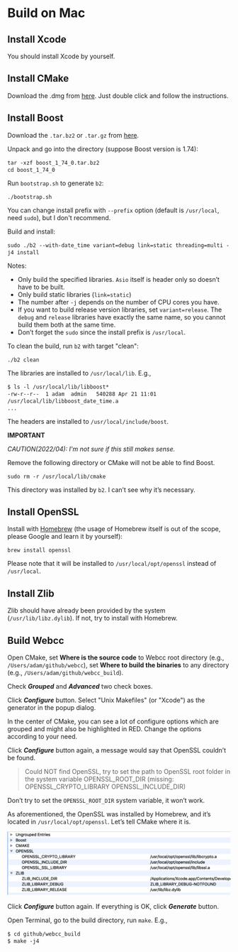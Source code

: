# Build on Mac

## Install Xcode

You should install Xcode by yourself.

## Install CMake

Download the .dmg from [here](https://cmake.org/download/). Just double click and follow the instructions.

## Install Boost

Download the `.tar.bz2` or `.tar.gz` from [here](https://www.boost.org/users/download/#live).

Unpack and go into the directory (suppose Boost version is 1.74):

```
tar -xzf boost_1_74_0.tar.bz2
cd boost_1_74_0
```

Run `bootstrap.sh` to generate `b2`:

```
./bootstrap.sh
```

You can change install prefix with `--prefix` option (default is `/usr/local`, need `sudo`), but I don't recommend.

Build and install:

```
sudo ./b2 --with-date_time variant=debug link=static threading=multi -j4 install
```

Notes:

- Only build the specified libraries. `Asio` itself is header only so doesn’t have to be built.
- Only build static libraries (`link=static`)
- The number after `-j` depends on the number of CPU cores you have.
- If you want to build release version libraries, set `variant=release`. The `debug` and `release` libraries have exactly the same name, so you cannot build them both at the same time.
- Don’t forget the `sudo` since the install prefix is `/usr/local`.

To clean the build, run `b2` with target "clean":

```
./b2 clean
```

The libraries are installed to `/usr/local/lib`. E.g.,

```
$ ls -l /usr/local/lib/libboost*
-rw-r--r--  1 adam  admin   540288 Apr 21 11:01 /usr/local/lib/libboost_date_time.a
...
```

The headers are installed to `/usr/local/include/boost`.

**IMPORTANT**

*CAUTION(2022/04): I'm not sure if this still makes sense.*

Remove the following directory or CMake will not be able to find Boost.

```
sudo rm -r /usr/local/lib/cmake
```

This directory was installed by `b2`. I can’t see why it’s necessary.

## Install OpenSSL

Install with [Homebrew](https://brew.sh/) (the usage of Homebrew itself is out of the scope, please Google and learn it by yourself):

```
brew install openssl
```

Please note that it will be installed to `/usr/local/opt/openssl` instead of `/usr/local`.

## Install Zlib

Zlib should have already been provided by the system (`/usr/lib/libz.dylib`). If not, try to install with Homebrew.

## Build Webcc

Open CMake, set **Where is the source code** to Webcc root directory (e.g., `/Users/adam/github/webcc`), set **Where to build the binaries** to any directory (e.g., `/Users/adam/github/webcc_build`).

Check _**Grouped**_ and _**Advanced**_ two check boxes.

Click _**Configure**_ button. Select "Unix Makefiles" (or "Xcode") as the generator in the popup dialog.

In the center of CMake, you can see a lot of configure options which are grouped and might also be highlighted in RED. Change the options according to your need.

Click _**Configure**_ button again, a message would say that OpenSSL couldn’t be found.

> Could NOT find OpenSSL, try to set the path to OpenSSL root folder in the system variable OPENSSL_ROOT_DIR (missing: OPENSSL_CRYPTO_LIBRARY OPENSSL_INCLUDE_DIR) 

Don’t try to set the `OPENSSL_ROOT_DIR` system variable, it won’t work.

As aforementioned, the OpenSSL was installed by Homebrew, and it’s located in `/usr/local/opt/openssl`. Let’s tell CMake where it is.

![CMake config OpenSSL](screenshots/mac_cmake_config_openssl.png)

Click _**Configure**_ button again. If everything is OK, click _**Generate**_ button.

Open Terminal, go to the build directory, run `make`. E.g.,

```
$ cd github/webcc_build
$ make -j4
```
